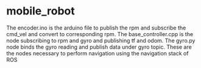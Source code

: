 # mobile_robot
The encoder.ino is the arduino file to publish the rpm and subscribe the cmd_vel and convert to corresponding rpm. 
The base_controller.cpp is the node subscribing to rpm and gyro and publishing tf and odom.
The gyro.py node binds the gyro reading and publish data under gyro topic.
These are the nodes necessary to perform navigation using the navigation stack of ROS 

